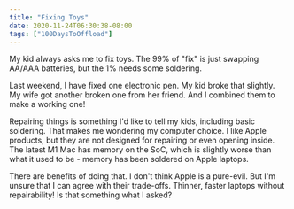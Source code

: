 ```yaml
---
title: "Fixing Toys"
date: 2020-11-24T06:30:38-08:00
tags: ["100DaysToOffload"]
---
```

My kid always asks me to fix toys. The 99% of "fix" is just swapping AA/AAA batteries, but the 1% needs some soldering.

Last weekend, I have fixed one electronic pen. My kid broke that slightly. My wife got another broken one from her friend. And I combined them to make a working one!

Repairing things is something I'd like to tell my kids, including basic soldering. That makes me wondering my computer choice. I like Apple products, but they are not designed for repairing or even opening inside. The latest M1 Mac has memory on the SoC, which is slightly worse than what it used to be - memory has been soldered on Apple laptops.

There are benefits of doing that. I don't think Apple is a pure-evil. But I'm unsure that I can agree with their trade-offs. Thinner, faster laptops without repairability! Is that something what I asked?
